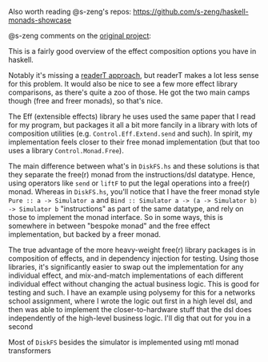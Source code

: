 Also worth reading @s-zeng's repos:
https://github.com/s-zeng/haskell-monads-showcase

@s-zeng comments on the [original project](https://github.com/stepchowfun/effects.git):

This is a fairly good overview of the effect composition options you have in haskell. 

Notably it's missing a [readerT approach](https://www.fpcomplete.com/blog/readert-design-pattern/), 
but readerT makes a lot less sense for this problem. It would also be nice to see a few more effect library comparisons, as there's quite a zoo of those. He got the two main camps though (free and freer monads), so that's nice.

The Eff (extensible effects) library he uses used the same paper that I read for my program, but packages it all a bit more fancily in a library with lots of composition utilities (e.g. `Control.Eff.Extend.send` and such). In spirit, my implementation feels closer to their free monad implementation (but that too uses a library `Control.Monad.Free`).

The main difference between what's in `DiskFS.hs` and these solutions is that they separate the free(r) monad from the instructions/dsl datatype. Hence, using operators like `send` or `liftF` to put the legal operations into a free(r) monad.
Whereas in `DiskFS.hs`, you'll notice that I have the freer monad style `Pure :: a -> Simulator a` and `Bind :: Simulator a -> (a -> Simulator b) -> Simulator b` "instructions" as part of the same datatype, and rely on those to implement the monad interface. So in some ways, this is somewhere in between "bespoke monad" and the free effect implementation, but backed by a freer monad.

The true advantage of the more heavy-weight free(r) library packages is in composition of effects, and in dependency injection for testing. Using those libraries, it's significantly easier to swap out the implementation for any individual effect, and mix-and-match implementations of each different individual effect without changing the actual business logic. This is good for testing and such. I have an example using polysemy for this for a networks school assignment, where I wrote the logic out first in a high level dsl, and then was able to implement the closer-to-hardware stuff that the dsl does independently of the high-level business logic. I'll dig that out for you in a second

Most of `DiskFS` besides the simulator is implemented using mtl monad transformers
